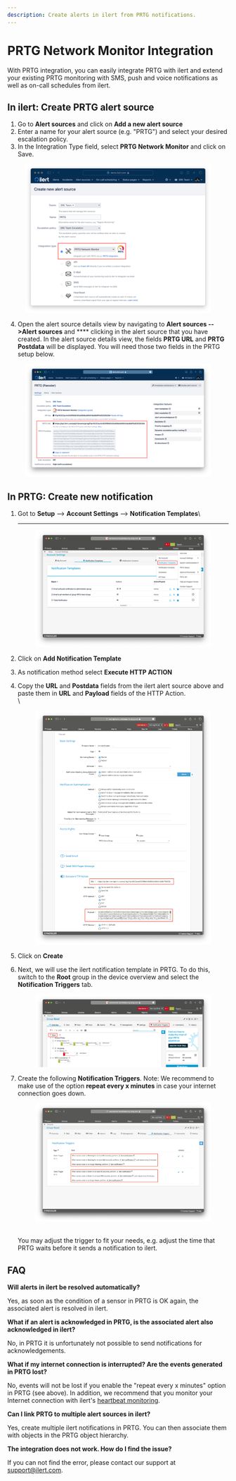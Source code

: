 ```yaml
---
description: Create alerts in ilert from PRTG notifications.
---
```


# PRTG Network Monitor Integration

With PRTG integration, you can easily integrate PRTG with ilert and extend your existing PRTG monitoring with SMS, push and voice notifications as well as on-call schedules from ilert.

## In ilert: Create PRTG alert source <a href="#create-alarm-source" id="create-alarm-source"></a>

1. Go to **Alert sources** and click on **Add a new alert source**
2. Enter a name for your alert source (e.g. "PRTG") and select your desired escalation policy.
3. In the Integration Type field, select **PRTG Network Monitor** and click on Save.

<figure><img src="../.gitbook/assets/Screenshot 2023-03-28 at 18.59.49 (1).png" alt=""><figcaption></figcaption></figure>

4. Open the alert source details view by navigating to **Alert sources -->Alert sources** and **** clicking in the alert source that you have created. In the alert source details view, the fields **PRTG URL** and **PRTG Postdata** will be displayed. You will need those two fields in the PRTG setup below.

<figure><img src="../.gitbook/assets/Screenshot 2023-03-28 at 19.13.16.png" alt=""><figcaption></figcaption></figure>

## In PRTG: Create new notification <a href="#create-notification" id="create-notification"></a>

1.  Got to **Setup** --> **Account Settings** --> **Notification Templates**\
    ****

    <figure><img src="../.gitbook/assets/Screenshot 2023-03-29 at 17.43.55.png" alt=""><figcaption></figcaption></figure>
2. Click on **Add Notification Template**&#x20;
3. As notification method select **Execute HTTP ACTION**
4.  Copy the **URL** and **Postdata** fields from the ilert alert source above and paste them in **URL** and **Payload** fields of the HTTP Action.\
    \


    <figure><img src="../.gitbook/assets/Screenshot 2023-03-29 at 17.58.10.png" alt=""><figcaption></figcaption></figure>
5. Click on **Create**
6.  Next, we will use the ilert notification template in PRTG. To do this, switch to the **Root** group in the device overview and select the **Notification Triggers** tab.



    <figure><img src="../.gitbook/assets/Screenshot 2023-03-29 at 18.05.37.png" alt=""><figcaption></figcaption></figure>
7.  Create the following **Notification Triggers**. Note: We recommend to make use of the option **repeat every x minutes** in case your internet connection goes down.

    <figure><img src="../.gitbook/assets/Screenshot 2023-03-29 at 21.51.48.png" alt=""><figcaption></figcaption></figure>

    \
    You may adjust the trigger to fit your needs, e.g. adjust the time that PRTG waits before it sends a notification to ilert.

## FAQ <a href="#faq" id="faq"></a>

**Will alerts in ilert be resolved automatically?**

Yes, as soon as the condition of a sensor in PRTG is OK again, the associated alert is resolved in ilert.

**What if an alert is acknowledged in PRTG, is the associated alert also acknowledged in ilert?**

No, in PRTG it is unfortunately not possible to send notifications for acknowledgements.

**What if my internet connection is interrupted? Are the events generated in PRTG lost?**

No, events will not be lost if you enable the "repeat every x minutes" option in PRTG (see above). In addition, we recommend that you monitor your Internet connection with ilert's [heartbeat monitoring](../getting-started/heartbeat-monitoring/).

**Can I link PRTG to multiple alert sources in ilert?**

Yes, create multiple ilert notifications in PRTG. You can then associate them with objects in the PRTG object hierarchy.

**The integration does not work. How do I find the issue?**

If you can not find the error, please contact our support at [support@ilert.com](https://github.com/iLert/docs/tree/dfe03283a452516a115a55f8c20942698e279d7b/integrations/support@ilert.com).
